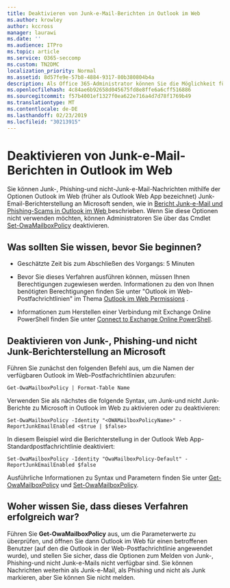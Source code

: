 ```yaml
---
title: Deaktivieren von Junk-e-Mail-Berichten in Outlook im Web
ms.author: krowley
author: kccross
manager: laurawi
ms.date: ''
ms.audience: ITPro
ms.topic: article
ms.service: O365-seccomp
ms.custom: TN2DMC
localization_priority: Normal
ms.assetid: 8d57fe9e-57b8-4884-9317-80b380804b4a
description: Als Office 365-Administrator können Sie die Möglichkeit für Personen, e-Mails als Junk-e-Mails zu melden, deaktivieren.
ms.openlocfilehash: 4c84ae6b92658d045675fd8e8ffe6a6cff516886
ms.sourcegitcommit: f57b4001ef1327f0ea622e716a4d7d78f1769b49
ms.translationtype: MT
ms.contentlocale: de-DE
ms.lasthandoff: 02/23/2019
ms.locfileid: "30213915"
---
```

# <a name="turn-off-junk-email-reporting-in-outlook-on-the-web"></a>Deaktivieren von Junk-e-Mail-Berichten in Outlook im Web

Sie können Junk-, Phishing-und nicht-Junk-e-Mail-Nachrichten mithilfe der Optionen Outlook im Web (früher als Outlook Web App bezeichnet) Junk-Email-Berichterstellung an Microsoft senden, wie in [Bericht Junk-e-Mail und Phishing-Scams in Outlook im Web ](report-junk-email-and-phishing-scams-in-outlook-on-the-web-eop.md)beschrieben. Wenn Sie diese Optionen nicht verwenden möchten, können Administratoren Sie über das Cmdlet [Set-OwaMailboxPolicy](http://technet.microsoft.com/library/530166f7-ab42-4609-ba73-9b5a39b567be.aspx) deaktivieren. 
  
## <a name="what-do-you-need-to-know-before-you-begin"></a>Was sollten Sie wissen, bevor Sie beginnen?
<a name="sectionSection0"> </a>

- Geschätzte Zeit bis zum Abschließen des Vorgangs: 5 Minuten
    
- Bevor Sie dieses Verfahren ausführen können, müssen Ihnen Berechtigungen zugewiesen werden. Informationen zu den von Ihnen benötigten Berechtigungen finden Sie unter "Outlook im Web-Postfachrichtlinien" im Thema [Outlook im Web Permissions](http://technet.microsoft.com/library/57eca42a-5a7f-4c65-89f0-7a84f2dbea19.aspx#OutlookWebApp) . 

- Informationen zum Herstellen einer Verbindung mit Exchange Online PowerShell finden Sie unter [Connect to Exchange Online PowerShell](https://docs.microsoft.com/powershell/exchange/exchange-online/connect-to-exchange-online-powershell/connect-to-exchange-online-powershell).

## <a name="turn-off-junk-phishing-and-not-junk-reporting-to-microsoft"></a>Deaktivieren von Junk-, Phishing-und nicht Junk-Berichterstellung an Microsoft
<a name="sectionSection1"> </a>

Führen Sie zunächst den folgenden Befehl aus, um die Namen der verfügbaren Outlook im Web-Postfachrichtlinien abzurufen:
  
```
Get-OwaMailboxPolicy | Format-Table Name
```

Verwenden Sie als nächstes die folgende Syntax, um Junk-und nicht Junk-Berichte zu Microsoft in Outlook im Web zu aktivieren oder zu deaktivieren:
  
```
Set-OwaMailboxPolicy -Identity "<OWAMailboxPolicyName>" -ReportJunkEmailEnabled <$true | $false>
```

In diesem Beispiel wird die Berichterstellung in der Outlook Web App-Standardpostfachrichtlinie deaktiviert:
  
```
Set-OwaMailboxPolicy -Identity "OwaMailboxPolicy-Default" -ReportJunkEmailEnabled $false
```

Ausführliche Informationen zu Syntax und Parametern finden Sie unter [Get-OwaMailboxPolicy](http://technet.microsoft.com/library/bdd580d3-8812-4b4a-93e8-c6401b0d2f0f.aspx) und [Set-OwaMailboxPolicy](http://technet.microsoft.com/library/530166f7-ab42-4609-ba73-9b5a39b567be.aspx).

## <a name="how-do-you-know-this-worked"></a>Woher wissen Sie, dass dieses Verfahren erfolgreich war?
<a name="sectionSection2"> </a>

Führen Sie **Get-OwaMailboxPolicy** aus, um die Parameterwerte zu überprüfen, und öffnen Sie dann Outlook im Web für einen betroffenen Benutzer (auf den die Outlook in der Web-Postfachrichtlinie angewendet wurde), und stellen Sie sicher, dass die Optionen zum Melden von Junk-, Phishing-und nicht Junk-e-Mails nicht verfügbar sind. Sie können Nachrichten weiterhin als Junk-e-Mail, als Phishing und nicht als Junk markieren, aber Sie können Sie nicht melden. 
